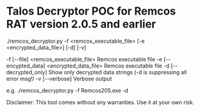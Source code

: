# Talos Decryptor POC for Remcos RAT version 2.0.5 and earlier #

./remcos_decryptor.py -f <remcos_executable_file> [-e <encrypted_data_file>] [-d] [-v]

-f [--file] <remcos_executable_file>           Remcos executable file
-e [--encypted_data] <encrypted_data_file>     Remcos executable file
-d [--decrypted_only]                          Show only decrypted data strings
                                               (-d is suppressing all error msg!)
-v [--verbose]                                 Verbose output

e.g. ./remcos_decryptor.py -f Remcos205.exe -d

Disclaimer: This tool comes without any warranties. Use it at your own risk.

